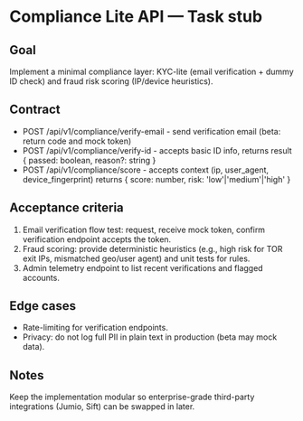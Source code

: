 # Compliance Lite API — Task stub

Goal
----
Implement a minimal compliance layer: KYC-lite (email verification + dummy ID check) and fraud risk scoring (IP/device heuristics).

Contract
--------
- POST /api/v1/compliance/verify-email - send verification email (beta: return code and mock token)
- POST /api/v1/compliance/verify-id - accepts basic ID info, returns result { passed: boolean, reason?: string }
- POST /api/v1/compliance/score - accepts context (ip, user_agent, device_fingerprint) returns { score: number, risk: 'low'|'medium'|'high' }

Acceptance criteria
-------------------
1. Email verification flow test: request, receive mock token, confirm verification endpoint accepts the token.
2. Fraud scoring: provide deterministic heuristics (e.g., high risk for TOR exit IPs, mismatched geo/user agent) and unit tests for rules.
3. Admin telemetry endpoint to list recent verifications and flagged accounts.

Edge cases
----------
- Rate-limiting for verification endpoints.
- Privacy: do not log full PII in plain text in production (beta may mock data).

Notes
-----
Keep the implementation modular so enterprise-grade third-party integrations (Jumio, Sift) can be swapped in later.
